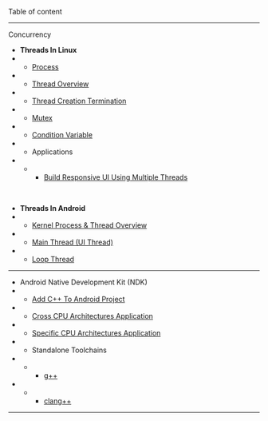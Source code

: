 Table of content

***

Concurrency
* **Threads In Linux**
* * [Process](https://github.com/maxterjy/invistd/blob/master/c%2B%2B/multithread/process.pdf)
* * [Thread Overview](https://github.com/maxterjy/invistd/blob/master/c%2B%2B/multithread/thread_overview.pdf)
* * [Thread Creation Termination](https://github.com/maxterjy/invistd/blob/master/c%2B%2B/multithread/thread_creation_termination.pdf)
* * [Mutex](https://github.com/maxterjy/invistd/blob/master/c%2B%2B/multithread/pthread_mutex.pdf)
* * [Condition Variable](https://github.com/maxterjy/invistd/blob/master/c%2B%2B/multithread/pthread_condition_variable.pdf)
* * Applications
* * * [Build Responsive UI Using Multiple Threads](https://github.com/maxterjy/invistd/blob/master/c%2B%2B/multithread/sample/build_responsive_user_interaction.pdf)

<br/>

* **Threads In Android**
* * [Kernel Process & Thread Overview](https://github.com/maxterjy/invistd/blob/master/android/concurrency/kernel_process_thread_overview.pdf)
* * [Main Thread (UI Thread)](https://github.com/maxterjy/invistd/blob/master/android/concurrency/main_thread.pdf)
* * [Loop Thread](https://github.com/maxterjy/invistd/blob/master/android/concurrency/loop_thread.pdf)
***


* Android Native Development Kit (NDK)
* * [Add C++ To Android Project](https://github.com/maxterjy/invistd/blob/master/android/ndk/Add%20C%2B%2B%20To%20Android%20Project.pdf)
* * [Cross CPU Architectures Application](https://github.com/maxterjy/invistd/blob/master/android/ndk/Cross%20CPU%20Archiectures%20Application.pdf)
* * [Specific CPU Architectures Application](https://github.com/maxterjy/invistd/blob/master/android/ndk/Specific%20CPU%20Architectures%20Application.pdf)
* *  Standalone Toolchains
* * * [g++](https://github.com/maxterjy/invistd/blob/master/android/ndk/g%2B%2B%20manual.pdf)
* * * [clang++](https://github.com/maxterjy/invistd/blob/master/android/ndk/clang%2B%2B%20manual.pdf)

***


